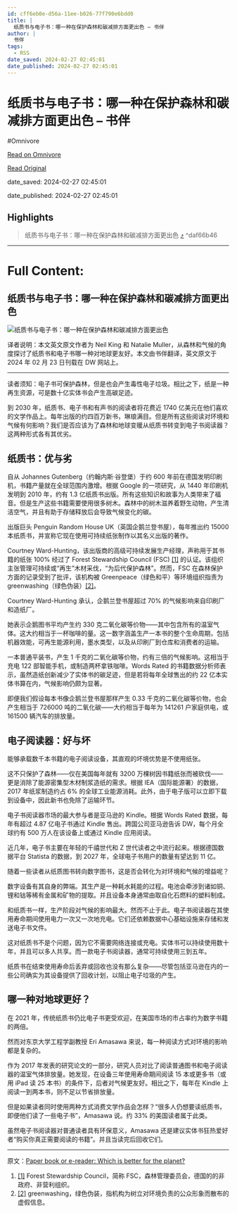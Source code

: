 ```yaml
---
id: cff6eb0e-d56a-11ee-b026-77f790e6bdd0
title: |
  纸质书与电子书：哪一种在保护森林和碳减排方面更出色 – 书伴
author: |
  书伴
tags:
  - RSS
date_saved: 2024-02-27 02:45:01
date_published: 2024-02-27 02:45:01
---
```


# 纸质书与电子书：哪一种在保护森林和碳减排方面更出色 – 书伴
#Omnivore

[Read on Omnivore](https://omnivore.app/me/-18dea83cce7)

[Read Original](https://bookfere.com/post/1091.html)

date_saved: 2024-02-27 02:45:01

date_published: 2024-02-27 02:45:01

## Highlights

> 纸质书与电子书：哪一种在保护森林和碳减排方面更出色 [⤴️](https://omnivore.app/me/-18dea83cce7#daf66b46-f9df-412b-9fa8-f7190be32c71)  ^daf66b46


--- 

# Full Content: 

## 纸质书与电子书：哪一种在保护森林和碳减排方面更出色

![纸质书与电子书：哪一种在保护森林和碳减排方面更出色](https://proxy-prod.omnivore-image-cache.app/780x0,snvtLOn3lm1ZfENb8eLEeKAXdPCfCESjsDsxjFxotVNg/https://bookfere.com/wp-content/uploads/2024/02/paperback-vs-ebook.jpg)

译者说明：本文英文原文作者为 Neil King 和 Natalie Muller，从森林和气候的角度探讨了纸质书和电子书哪一种对地球更友好。本文由书伴翻译，英文原文于 2024 年 02 月 23 日刊载在 DW 网站上。

---

读者须知：电子书可保护森林，但是也会产生毒性电子垃圾。相比之下，纸是一种再生资源，可是数十亿实体书会产生高碳足迹。

到 2030 年，纸质书、电子书和有声书的阅读者将花费近 1740 亿美元在他们喜欢的文学作品上。每年出版的约四百万新书，琳琅满目。但是所有这些阅读对环境和气候有何影响？我们是否应该为了森林和地球变暖从纸质书转变到电子书阅读器？这两种形式各有其优劣。

## 纸质书：优与劣

自从 Johannes Gutenberg（约翰内斯·谷登堡）于约 600 年前在德国发明印刷机，书籍产量就在全球范围内激增。根据 Google 的一项研究，从 1440 年印刷机发明到 2010 年，约有 1.3 亿纸质书出版。所有这些知识和故事为人类带来了福音。但是生产这些书籍需要使用很多树木。森林中的树木滋养着野生动物，产生清洁空气，并且有助于存储释放后会导致气候变化的碳。

出版巨头 Penguin Random House UK（英国企鹅兰登书屋），每年推出约 15000 本纸质书，并宣称它现在使用可持续纸张制作以其名义出版的著作。

Courtney Ward-Hunting，该出版商的高级可持续发展生产经理，声称用于其书籍的纸张 100% 经过了 Forest Stewardship Council (FSC) [\[1\]](#footnote-1) 的认证。该组织主张管理可持续或“再生”木材采伐，“为后代保护森林”。然而，FSC 在森林保护方面的记录受到了批评，该机构被 Greenpeace（绿色和平）等环境组织指责为 greenwashing（绿色伪装）[\[2\]](#footnote-2)。

Courtney Ward-Hunting 承认，企鹅兰登书屋超过 70% 的气候影响来自印刷厂和造纸厂。

她表示企鹅图书平均产生约 330 克二氧化碳等价物——其中包含所有的温室气体。这大约相当于一杯咖啡的量。这一数字涵盖生产一本书的整个生命周期，包括机器效能，可再生能源利用，墨水类型，以及从印刷厂到仓库和消费者的运输。

一本普通平装书，产生 1 千克的二氧化碳等价物，约有三倍的气候影响。这相当于充电 122 部智能手机，或制造两杯拿铁咖啡。Words Rated 的书籍数据分析师表示，虽然造纸创新减少了实体书的碳足迹，但是若将每年全球售出的约 22 亿本实体书算在内，气候影响仍颇为显著。

即便我们假设每本书像企鹅兰登书屋那样产生 0.33 千克的二氧化碳等价物，也会产生相当于 726000 吨的二氧化碳——大约相当于每年为 141261 户家庭供电，或 161500 辆汽车的排放量。

## 电子阅读器：好与坏

能够承载数千本书籍的电子阅读设备，其直观的坏境优势是不使用纸张。

这不只保护了森林——仅在美国每年就有 3200 万棵树因书籍纸张而被砍伐——更是消除了能源密集型木材制浆造纸的需求。根据 IEA（国际能源署）的数据，2017 年纸浆制造约占 6% 的全球工业能源消耗。此外，由于电子版可以立即下载到设备中，因此新书也免除了运输环节。

电子书阅读器市场的最大参与者是亚马逊的 Kindle。根据 Words Rated 数据，每年有超过 4.87 亿电子书通过 Kindle 售出。跨国公司亚马逊告诉 DW，每个月全球约有 500 万人在该设备上或通过 Kindle 应用阅读。

近几年，电子书主要在年轻的千禧世代和 Z 世代读者之中流行起来。根据德国数据平台 Statista 的数据，到 2027 年，全球电子书用户的数量有望达到 11 亿。

随着一些读者从纸质图书转向数字图书，这是否会转化为对环境和气候的增益呢？

数字设备有其自身的弊端。其生产是一种耗水耗能的过程。电池会牵涉到诸如铜、锂和钴等稀有金属和矿物的提取。并且设备本身通常由取自化石燃料的塑料制成。

和纸质书一样，生产阶段对气候的影响最大。然而不止于此。电子书阅读器在其使用寿命期间使用电力一次又一次地充电。它们还依赖数据中心基础设施来存储和发送电子书文件。

这对纸质书不是个问题，因为它不需要网络连接或充电。实体书可以持续使用数十年，并且可以多人共享。而一款电子书阅读器，通常可持续使用三到五年。

纸质书在结束使用寿命后丢弃或回收也没有那么复杂——尽管包括亚马逊在内的一些公司确实为其设备提供了回收计划，以阻止电子垃圾的产生。

## 哪一种对地球更好？

在 2021 年，传统纸质书仍比电子书更受欢迎，在美国市场的市占率约为数字书籍的两倍。

然而对东京大学工程学副教授 Eri Amasawa 来说，每一种阅读方式对环境的影响都是复杂的。

作为 2017 年发表的研究论文的一部分，研究人员对比了阅读普通图书和电子阅读器的温室气体排放量。她发现，在设备三年使用寿命期间阅读 15 本或更多书（或用 iPad 读 25 本书）的条件下，后者对气候更友好。相比之下，每年在 Kindle 上阅读一到两本书，则不足以节省排放量。

但是如果读者同时使用两种方式消费文学作品会怎样？“很多人仍想要读纸质书，即便他们读了一些电子书”，Amasawa 说。约 33% 的美国读者属于此类。

虽然电子书阅读器对普通读者具有环保意义，Amasawa 还是建议实体书狂热爱好者“购买你真正需要阅读的书籍”。并且当读完后回收它们。

---

原文：[Paper book or e-reader: Which is better for the planet?](https://www.dw.com/en/paper-book-or-e-reader-which-is-better-for-the-planet/a-68314697)

1. [\[1\]](#footnote-1-back) Forest Stewardship Council，简称 FSC，森林管理委员会，德国的的非政府、非营利组织。
2. [\[2\]](#footnote-2-back) greenwashing，绿色伪装，指机构为树立对环境负责的公众形象而散布的虚假信息。
